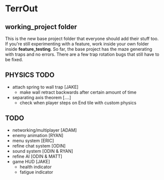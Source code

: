 # TerrOut

## working_project folder

This is the new base project folder that everyone should add their stuff too. If you're still experimenting with a feature, work inside your own folder inside **feature_testing**. So far, the base project has the maze generating with traps and no errors. There are a few trap rotation bugs that still have to be fixed.


## PHYSICS TODO

- attach spring to wall trap [JAKE]
    - make wall retract backwards after certain amount of time
- separating axis theorem [....]
    - check when player steps on End tile with custom physics



## TODO

- networking/multiplayer [ADAM]
- enemy animation [RYAN]
- menu system [ERIC]
- refine chat system [ODIN]
- sound system [ODIN & RYAN]
- refine AI [ODIN & MATT]
- game HUD [JAKE]
    - health indicator
    - fatigue indicator






